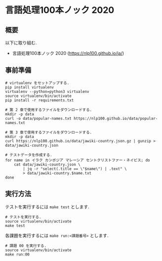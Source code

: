 # 言語処理100本ノック 2020

## 概要

以下に取り組む.

 * 言語処理100本ノック 2020 (https://nlp100.github.io/ja/)

## 事前準備

    # virtualenv をセットアップする.
    pip install virtualenv
    virtualenv --python=python3 virtualenv
    source virtualenv/bin/activate
    pip install -r requirements.txt

    # 第 2 章で使用するファイルをダウンロードする.
    mkdir -p data
    curl -o data/popular-names.txt https://nlp100.github.io/data/popular-names.txt

    # 第 3 章で使用するファイルをダウンロードする.
    mkdir -p data
    curl https://nlp100.github.io/data/jawiki-country.json.gz | gunzip > data/jawiki-country.json

    # テストデータを作成する.
    for name in イラク カンボジア マレーシア セントクリストファー・ネイビス; do
        cat data/jawiki-country.json \
            | jq -r "select(.title == \"$name\") | .text" \
            > data/jawiki-country.$name.txt
    done

## 実行方法

テストを実行するには `make test` とします.

    # テストを実行する.
    source virtualenv/bin/activate
    make test

各課題を実行するには `make run:<課題番号>` とします.

    # 課題 00 を実行する.
    source virtualenv/bin/activate
    make run:00

